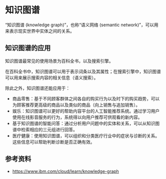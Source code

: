 # 知识图谱

“知识图谱 (knowledge graph)”，也称“语义网络 (semantic network)”，可以用来表示现实世界中实体之间的关系。

## 知识图谱的应用

知识图谱最常见的使用场景为百科全书，以及搜索引擎。

在百科全书中，知识图谱可以用于表示词条以及其属性；在搜索引擎中，知识图谱可以用来展示搜索内容的相关信息（语义搜索）。

除此之外，知识图谱还能应用于：

- 商品零售：基于不同顾客群体之间各自的购买行为以及时下的购买趋势，可以为顾客推荐更高级的商品以及类似的商品（向上销售与追加销售）。
- 娱乐：知识图谱可以更好的帮助内容平台的人工智能推荐系统。通过学习用户使用在线影音服务的行为，系统得以向用户推荐可供观看的新内容。
- 基于知识图谱的智能问答：通过分析用户问题中的实体和关系，可以从知识图谱中检索相应的三元组进行回答。
- 医疗健康：使用知识图谱，可以组织和分类医疗行业中的症状与诊断的关系。这些信息可以帮助判断诊断是否正确有效。

## 参考资料

- <https://www.ibm.com/cloud/learn/knowledge-graph>
